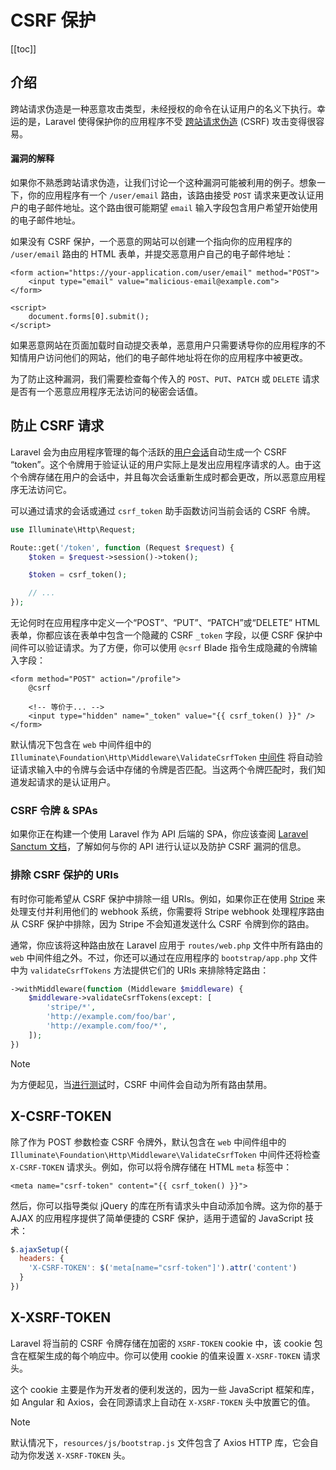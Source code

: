 # CSRF 保护

[[toc]]

## 介绍

跨站请求伪造是一种恶意攻击类型，未经授权的命令在认证用户的名义下执行。幸运的是，Laravel 使得保护你的应用程序不受 [跨站请求伪造](https://en.wikipedia.org/wiki/Cross-site_request_forgery) (CSRF) 攻击变得很容易。

#### 漏洞的解释

如果你不熟悉跨站请求伪造，让我们讨论一个这种漏洞可能被利用的例子。想象一下，你的应用程序有一个 `/user/email` 路由，该路由接受 `POST` 请求来更改认证用户的电子邮件地址。这个路由很可能期望 `email` 输入字段包含用户希望开始使用的电子邮件地址。

如果没有 CSRF 保护，一个恶意的网站可以创建一个指向你的应用程序的 `/user/email` 路由的 HTML 表单，并提交恶意用户自己的电子邮件地址：

```blade
<form action="https://your-application.com/user/email" method="POST">
    <input type="email" value="malicious-email@example.com">
</form>

<script>
    document.forms[0].submit();
</script>
```

如果恶意网站在页面加载时自动提交表单，恶意用户只需要诱导你的应用程序的不知情用户访问他们的网站，他们的电子邮件地址将在你的应用程序中被更改。

为了防止这种漏洞，我们需要检查每个传入的 `POST`、`PUT`、`PATCH` 或 `DELETE` 请求是否有一个恶意应用程序无法访问的秘密会话值。

## 防止 CSRF 请求

Laravel 会为由应用程序管理的每个活跃的[用户会话](/docs/11/basic/session)自动生成一个 CSRF “token”。这个令牌用于验证认证的用户实际上是发出应用程序请求的人。由于这个令牌存储在用户的会话中，并且每次会话重新生成时都会更改，所以恶意应用程序无法访问它。

可以通过请求的会话或通过 `csrf_token` 助手函数访问当前会话的 CSRF 令牌。

```php
use Illuminate\Http\Request;

Route::get('/token', function (Request $request) {
    $token = $request->session()->token();

    $token = csrf_token();

    // ...
});
```

无论何时在应用程序中定义一个“POST”、“PUT”、“PATCH”或“DELETE” HTML 表单，你都应该在表单中包含一个隐藏的 CSRF `_token` 字段，以便 CSRF 保护中间件可以验证请求。为了方便，你可以使用 `@csrf` Blade 指令生成隐藏的令牌输入字段：

```blade
<form method="POST" action="/profile">
    @csrf

    <!-- 等价于... -->
    <input type="hidden" name="_token" value="{{ csrf_token() }}" />
</form>
```

默认情况下包含在 `web` 中间件组中的 `Illuminate\Foundation\Http\Middleware\ValidateCsrfToken` [中间件](/docs/11/basics/middleware) 将自动验证请求输入中的令牌与会话中存储的令牌是否匹配。当这两个令牌匹配时，我们知道发起请求的是认证用户。

### CSRF 令牌 & SPAs

如果你正在构建一个使用 Laravel 作为 API 后端的 SPA，你应该查阅 [Laravel Sanctum 文档](/docs/11/packages/sanctum)，了解如何与你的 API 进行认证以及防护 CSRF 漏洞的信息。

### 排除 CSRF 保护的 URIs

有时你可能希望从 CSRF 保护中排除一组 URIs。例如，如果你正在使用 [Stripe](https://stripe.com) 来处理支付并利用他们的 webhook 系统，你需要将 Stripe webhook 处理程序路由从 CSRF 保护中排除，因为 Stripe 不会知道发送什么 CSRF 令牌到你的路由。

通常，你应该将这种路由放在 Laravel 应用于 `routes/web.php` 文件中所有路由的 `web` 中间件组之外。不过，你还可以通过在应用程序的 `bootstrap/app.php` 文件中为 `validateCsrfTokens` 方法提供它们的 URIs 来排除特定路由：

```php
->withMiddleware(function (Middleware $middleware) {
    $middleware->validateCsrfTokens(except: [
        'stripe/*',
        'http://example.com/foo/bar',
        'http://example.com/foo/*',
    ]);
})
```

> [!NOTE]
> 为方便起见，当[进行测试](/docs/11/testing/testing)时，CSRF 中间件会自动为所有路由禁用。

## X-CSRF-TOKEN

除了作为 POST 参数检查 CSRF 令牌外，默认包含在 `web` 中间件组中的 `Illuminate\Foundation\Http\Middleware\ValidateCsrfToken` 中间件还将检查 `X-CSRF-TOKEN` 请求头。例如，你可以将令牌存储在 HTML `meta` 标签中：

```blade
<meta name="csrf-token" content="{{ csrf_token() }}">
```

然后，你可以指导类似 jQuery 的库在所有请求头中自动添加令牌。这为你的基于 AJAX 的应用程序提供了简单便捷的 CSRF 保护，适用于遗留的 JavaScript 技术：

```js
$.ajaxSetup({
  headers: {
    'X-CSRF-TOKEN': $('meta[name="csrf-token"]').attr('content')
  }
})
```

## X-XSRF-TOKEN

Laravel 将当前的 CSRF 令牌存储在加密的 `XSRF-TOKEN` cookie 中，该 cookie 包含在框架生成的每个响应中。你可以使用 cookie 的值来设置 `X-XSRF-TOKEN` 请求头。

这个 cookie 主要是作为开发者的便利发送的，因为一些 JavaScript 框架和库，如 Angular 和 Axios，会在同源请求上自动在 `X-XSRF-TOKEN` 头中放置它的值。

> [!NOTE]
> 默认情况下，`resources/js/bootstrap.js` 文件包含了 Axios HTTP 库，它会自动为你发送 `X-XSRF-TOKEN` 头。

